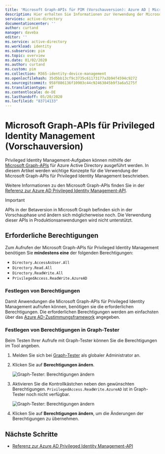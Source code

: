 ```yaml
---
title: 'Microsoft Graph-APIs für PIM (Vorschauversion): Azure AD | Microsoft-Dokumentation'
description: Hier erhalten Sie Informationen zur Verwendung der Microsoft Graph-APIs für Azure AD Privileged Identity Management (PIM) (Vorschauversion).
services: active-directory
documentationcenter: ''
author: curtand
manager: daveba
editor: ''
ms.service: active-directory
ms.workload: identity
ms.subservice: pim
ms.topic: overview
ms.date: 01/02/2020
ms.author: curtand
ms.custom: pim
ms.collection: M365-identity-device-management
ms.openlocfilehash: 35d5bb13cf9c3735c61173177a3b94f4594c9272
ms.sourcegitcommit: 958f086136f10903c44c92463845b9f3a6a5275f
ms.translationtype: HT
ms.contentlocale: de-DE
ms.lasthandoff: 05/20/2020
ms.locfileid: "83714133"
---
```

# <a name="microsoft-graph-apis-for-privileged-identity-management-preview"></a>Microsoft Graph-APIs für Privileged Identity Management (Vorschauversion)

Privileged Identity Management-Aufgaben können mithilfe der [Microsoft Graph-APIs](https://developer.microsoft.com/graph/docs/concepts/overview) für Azure Active Directory ausgeführt werden. In diesem Artikel werden wichtige Konzepte für die Verwendung der Microsoft Graph-APIs für Privileged Identity Management beschrieben.

Weitere Informationen zu den Microsoft Graph-APIs finden Sie in der [Referenz zur Azure AD Privileged Identity Management-API](https://developer.microsoft.com/graph/docs/api-reference/beta/resources/privilegedidentitymanagement_root).

> [!IMPORTANT]
> APIs in der Betaversion in Microsoft Graph befinden sich in der Vorschauphase und ändern sich möglicherweise noch. Die Verwendung dieser APIs in Produktionsanwendungen wird nicht unterstützt.

## <a name="required-permissions"></a>Erforderliche Berechtigungen

Zum Aufrufen der Microsoft Graph-APIs für Privileged Identity Management benötigen Sie **mindestens eine** der folgenden Berechtigungen:

- `Directory.AccessAsUser.All`
- `Directory.Read.All`
- `Directory.ReadWrite.All`
- `PrivilegedAccess.ReadWrite.AzureAD`

### <a name="set-permissions"></a>Festlegen von Berechtigungen

Damit Anwendungen die Microsoft Graph-APIs für Privileged Identity Management aufrufen können, benötigen sie die erforderlichen Berechtigungen. Die erforderlichen Berechtigungen werden am einfachsten über das [Azure AD-Zustimmungsframework](../develop/consent-framework.md) angegeben.

### <a name="set-permissions-in-graph-explorer"></a>Festlegen von Berechtigungen in Graph-Tester

Beim Testen Ihrer Aufrufe mit Graph-Tester können Sie die Berechtigungen im Tool angeben.

1. Melden Sie sich bei [Graph-Tester](https://developer.microsoft.com/graph/graph-explorer) als globaler Administrator an.

1. Klicken Sie auf **Berechtigungen ändern**.

    ![Graph-Tester: Berechtigungen ändern](./media/pim-apis/graph-explorer.png)

1. Aktivieren Sie die Kontrollkästchen neben den gewünschten Berechtigungen. `PrivilegedAccess.ReadWrite.AzureAD` ist in Graph-Tester noch nicht verfügbar.

    ![Graph-Tester: Berechtigungen ändern](./media/pim-apis/graph-explorer-modify-permissions.png)

1. Klicken Sie auf **Berechtigungen ändern**, um die Änderungen der Berechtigungen zu übernehmen.

## <a name="next-steps"></a>Nächste Schritte

- [Referenz zur Azure AD Privileged Identity Management-API](https://developer.microsoft.com/graph/docs/api-reference/beta/resources/privilegedidentitymanagement_root)
